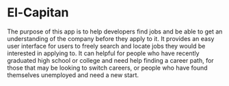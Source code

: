 # El-Capitan

The purpose of this app is to help developers find jobs and be able to get an understanding of the company before they apply to it. 
It provides an easy user interface for users to freely search and locate jobs they would be interested in applying to. 
It can helpful for people who have recently graduated high school or college and need help finding a career path, for those that may be looking to switch careers, or people who have found themselves unemployed and need a new start. 
